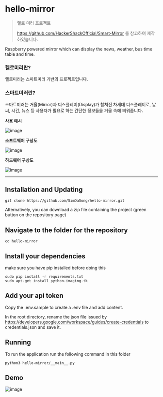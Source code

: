 # hello-mirror 

> 헬로 미러 프로젝트
> 
> https://github.com/HackerShackOfficial/Smart-Mirror 를 참고하여 제작 하였습니다.

Raspberry powered mirror which can display the news, weather, bus time table and time.

### 헬로미러란?
헬로미러는 스마트미러 기반의 프로젝트입니다.

### 스마트미러란?
스마트미러는 거울(Mirror)과 디스플레이(Display)가 합쳐진 차세대 디스플레이로, 날씨, 시간, 뉴스 등 사용자가 필요로 하는 간단한 정보들을 거울 속에 띄워줍니다.

**사용 예시**

![image](https://user-images.githubusercontent.com/35736920/146646175-c00660b9-4a6f-4424-94d7-4f3fa1a69fac.png)

**소프트웨어 구상도**

![image](https://user-images.githubusercontent.com/35736920/146646178-63f5849e-22be-4446-aeb0-bee6f7ff66f4.png)

**하드웨어 구상도**

![image](https://user-images.githubusercontent.com/35736920/146646186-4797c458-77da-479e-925e-82fe0dbc8f36.png)

---

## Installation and Updating
```
git clone https://github.com/SimDaSong/hello-mirror.git
```
Alternatively, you can download a zip file containing the project (green button on the repository page)

## Navigate to the folder for the repository
```
cd hello-mirror
```

## Install your dependencies
make sure you have pip installed before doing this
```
sudo pip install -r requirements.txt
sudo apt-get install python-imaging-tk
```

## Add your api token
Copy the .env.sample to create a .env file and add content.

In the root directory, rename the json file issued by https://developers.google.com/workspace/guides/create-credentials to credentials.json and save it.

## Running
To run the application run the following command in this folder
```
python3 hello-mirror/__main__.py
```

## Demo

![image](https://user-images.githubusercontent.com/35736920/146646212-a3f98f14-9781-4ae6-8771-c16e9fdbea5e.png)

